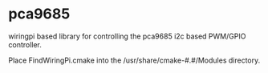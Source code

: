 # pca9685
wiringpi based library for controlling the pca9685 i2c based PWM/GPIO controller.  


Place FindWiringPi.cmake into the /usr/share/cmake-#.#/Modules directory.
